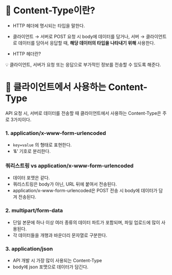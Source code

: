 # 📌 Content-Type이란?

- HTTP 헤더에 명시되는 타입을 말한다.
- 클라이언트 → 서버로 POST 요청 시 body에 데이터를 담거나, 
서버 → 클라이언트로 데이터를 담아서 응답할 때,
**해당 데이터의 타입을 나타내기 위해** 사용한다.

- HTTP 헤더란?

<aside>
💡 클라이언트, 서버가 요청 또는 응답으로 부가적인 정보를 전송할 수 있도록 해준다.

</aside>

# 📌 클라이언트에서 사용하는 Content-Type

API 요청 시, 서버로 데이터를 전송할 때 클라이언트에서 사용하는 Content-Type은 주로 3가지이다.

### 1. application/x-www-form-urlencoded

- `key=value` 의 형태로 표현한다.
- ‘&’ 기호로 분리한다.

### 쿼리스트링 vs application/x-www-form-urlencoded

- 데이터 포맷은 같다.
- 쿼리스트링은 body가 아닌, URL 뒤에 붙여서 전송된다.
- application/x-www-form-urlencoded은 POST 전송 시 body에 데이터가 담겨 전송된다.

### 2. multipart/form-data

- 단일 본문에 하나 이상 여러 종류의 데이터 파트가 포함되며, 파일 업로드에 많이 사용된다.
- 각 데이터들을 개행과 바운더리 문자열로 구분한다.

### 3. application/json

- API 개발 시 가장 많이 사용되는 Content-Type
- body에 json 포맷으로 데이터가 담긴다.
